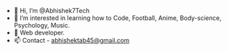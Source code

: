 - 👋 Hi, I’m @Abhishek7Tech
- 👀 I’m interested in learning how to Code, Football, Anime, Body-science, Psychology, Music.
- 🌱 Web developer.
- 📫 Contact - abhishektab45@gmail.com
